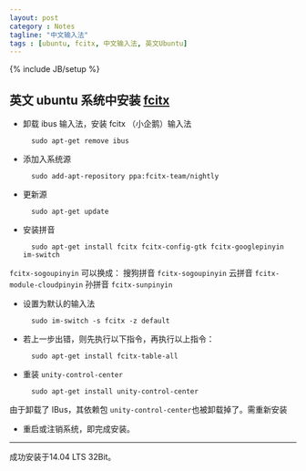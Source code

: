```yaml
---
layout: post
category : Notes
tagline: "中文输入法"
tags : [ubuntu, fcitx, 中文输入法, 英文Ubuntu]
---
```

{% include JB/setup %}

## 英文 ubuntu 系统中安装 [fcitx](https://wiki.archlinux.org/index.php/Fcitx_(%E7%AE%80%E4%BD%93%E4%B8%AD%E6%96%87))

- 卸载 ibus 输入法，安装 fcitx （小企鹅）输入法

        sudo apt-get remove ibus

- 添加入系统源

        sudo add-apt-repository ppa:fcitx-team/nightly 

- 更新源

        sudo apt-get update

- 安装拼音

        sudo apt-get install fcitx fcitx-config-gtk fcitx-googlepinyin im-switch

`fcitx-sogoupinyin` 可以换成： 搜狗拼音 `fcitx-sogoupinyin`  云拼音 `fcitx-module-cloudpinyin`  孙拼音 `fcitx-sunpinyin`

- 设置为默认的输入法

        sudo im-switch -s fcitx -z default 

- 若上一步出错，则先执行以下指令，再执行以上指令：

        sudo apt-get install fcitx-table-all

- 重装 `unity-control-center`

        sudo apt-get install unity-control-center

由于卸载了 IBus，其依赖包 `unity-control-center`也被卸载掉了。需重新安装

- 重启或注销系统，即完成安装。

---

成功安装于14.04 LTS 32Bit。


